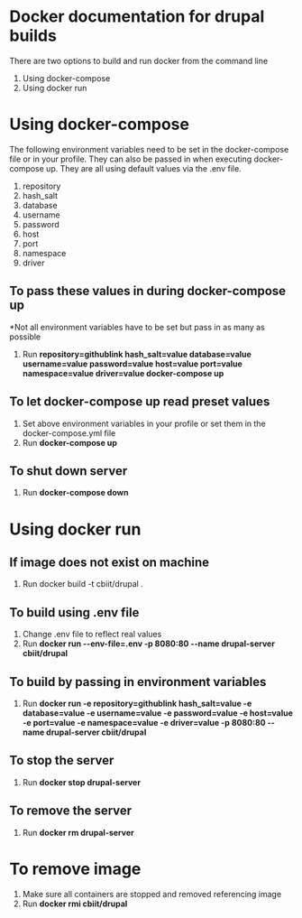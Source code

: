 # Docker documentation for drupal builds

There are two options to build and run docker from the command line

 1. Using docker-compose
 2. Using docker run

# Using docker-compose

 The following environment variables need to be set in the docker-compose file or in your profile. They can also be passed in when executing docker-compose up. They are all using default values via the .env file. 
 1. repository
 2. hash_salt
 3. database
 4. username
 5. password
 6. host
 7. port
 8. namespace
 9. driver

##  To pass these values in during docker-compose up
*Not all environment variables have to be set but pass in as many as possible
1. Run **repository=githublink hash_salt=value database=value username=value password=value host=value port=value namespace=value driver=value docker-compose up**
##  To let docker-compose up read preset values

 1. Set above environment variables in your profile or set them in the docker-compose.yml file
 2. Run **docker-compose up**

 ## To shut down server
 1. Run **docker-compose down**

# Using docker run

 ## If image does not exist on machine
 

 1. Run docker build -t cbiit/drupal .
 ## To build using .env file
 1.  Change .env file to reflect real values
 2. Run **docker run --env-file=.env -p 8080:80 --name drupal-server cbiit/drupal**
  ## To build by passing in environment variables
  1. Run **docker run -e repository=githublink hash_salt=value -e database=value -e username=value -e password=value -e host=value -e port=value -e namespace=value -e driver=value -p 8080:80 --name drupal-server cbiit/drupal**
 ## To stop the server
 1. Run **docker stop drupal-server**
 ## To remove the server
 1. Run **docker rm drupal-server**

# To remove image
1. Make sure all containers are stopped and removed referencing image
2. Run **docker rmi cbiit/drupal**

